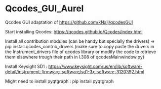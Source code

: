 # Qcodes_GUI_Aurel

 Qcodes GUI adaptation of https://github.com/kNalj/qcodesGUI

Start installing Qcodes: https://qcodes.github.io/Qcodes/index.html

Install all contribution modules (can be handy but specially the drivers) => pip install qcodes_contrib_drivers (make sure to copy paste the drivers in the Instrument_drivers file of qcodes library or modify the code to retrieve them elsewhere trough their path in l.308 of qcodesMainwindow.py) 

Install Keysight SD1 : https://www.keysight.com/us/en/lib/software-detail/instrument-firmware-software/sd1-3x-software-3120392.html

Might need to install pyqtgraph : pip install pyqtgraph
